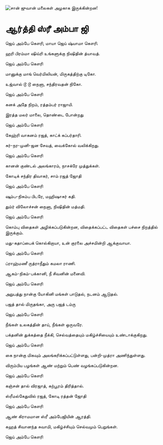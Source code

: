 ![சான் ஜுவான் மலைகள் அழகாக இருக்கின்றன!](lib/assets/images/artis/img.png "San Juan Mountains")

# ஆர்த்தி ஸ்ரீ அம்பா ஜி

ஜெய் அம்பே கௌரி, மாயா ஜெய் ஷ்யாமா கௌரி.

ஹரி பிரம்மா ஷிவ்ரி உங்களுக்கு நிஷிதின் த்யாவத்.

ஜெய் அம்பே கௌரி

மானுக்கு மாங் வெர்மிலியன், மிருகத்திற்கு டிகோ.

உஜ்வால் டூ டூ நைனா, சந்திரவதன் நிகோ.

ஜெய் அம்பே கௌரி

கனக் அதே நிறம், ரத்தம்பர் ராஜாயி.

இரத்த மலர் மாலை, தொண்டை போன்றது

ஜெய் அம்பே கௌரி

கேஹ்ரி வாகனம் ரஜத், காட்க் கப்பர்தாரி.

சுர்-நர-முனி-ஜன சேவத், வைக்கோல் வலிக்கிறது.

ஜெய் அம்பே கௌரி

கானன் குண்டல் அலங்காரம், நாசக்ரே முத்துக்கள்.

கோடிக் சந்திர திவாகர், சாம் ரஜத் ஜோதி

ஜெய் அம்பே கௌரி

ஷும்ப-நிசும்ப பிடரே, மஹிஷாசுர் கதி.

தும்ர் விலோச்சன் நைனா, நிஷிதின் மத்மதி.

ஜெய் அம்பே கௌரி

கொம்பு விதைகள் அழிக்கப்படுகின்றன, விதைக்கப்பட்ட விதைகள் பச்சை நிறத்தில் இருக்கும்.

மது-கதாப்பைக் கொல்கிறாயா, உன் குரலை அச்சமின்றி ஆக்குவாயா.

ஜெய் அம்பே கௌரி

ப்ராஹ்மணீ ருத்ராநீதும் கமலா ராணி.

ஆகம்-நிகம்-பக்கானி, நீ சிவனின் மனைவி.

ஜெய் அம்பே கௌரி

அறுபத்து நான்கு யோகினி மங்கள் பாடுதல், நடனம் ஆடுதல்.

பஜத் தால் மிருதங்கா, அரு பஜத் டம்ரு

ஜெய் அம்பே கௌரி

நீங்கள் உலகத்தின் தாய், நீங்கள் ஒருவரே.

பக்தனின் துக்கத்தை நீக்கி, செல்வத்தையும் மகிழ்ச்சியையும் உண்டாக்குகிறது.

ஜெய் அம்பே கௌரி

கை நான்கு மிகவும் அலங்கரிக்கப்பட்டுள்ளது, பன்றி-முத்ரா அணிந்துள்ளது.

விரும்பிய பழங்கள் ஆண் மற்றும் பெண் வழங்கப்படுகின்றன.

ஜெய் அம்பே கௌரி

கஞ்சன் தால் விரஜாத், கற்பூரம் திரித்தால்.

ஸ்ரீமல்கேதுவில் ரஜத், கோடி ரத்தன் ஜோதி

ஜெய் அம்பே கௌரி

ஆண் கிராமமான ஸ்ரீ அம்பேஜியின் ஆரத்தி.
 
கஹத் சிவானந்த சுவாமி, மகிழ்ச்சியும் செல்வமும் பெறுங்கள்.

ஜெய் அம்பே கௌரி